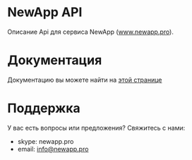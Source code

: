 # NewApp API
Описание Api для сервиса NewApp (www.newapp.pro).


# Документация
Документацию вы можете найти на [этой странице](../../wiki/API-Documentation)


# Поддержка 
У вас есть вопросы или предложения? Свяжитесь с нами:
* skype: newapp.pro
* email: info@newapp.pro
